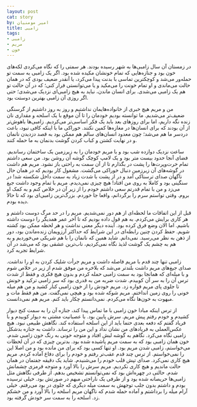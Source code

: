 ```yaml
---
layout: post
cat: story
by: امیر مومنیان
title: زامبی
tags:
- زامبی
- مریم
- خون
---
```


در زمستان آن سال زامبی‌ها به شهر رسیده بودند. هر سمتی را که نگاه می‌کردی لکه‌های خون بود و جنازه‌هایی که تمام خونشان مکیده شده بود. اگر یک زامبی به سمت تو حمله‌ور می‌شد و کوچکترین تماسی با بدنت پیدا می‌کرد، یا آنقدر ضعیف بودی که در همان حالت می‌ماندی و او تمام خونت را می‌مکید و یا می‌توانستی فرار کنی؛ که در آن حالت تو هم یک زامبی می‌شدی. برای انسان ماندن، نباید به هیچ زامبی‌ای نزدیک می‌شدی؛ حتی اگر روزی آن زامبی بهترین دوستت بود.

من و مریم هیچ خبری از خانواده‌هایمان نداشتیم و روز به روز داشتیم از گرسنگی ضعیف‌تر می‌شدیم. ما توانسته بودیم خودمان را تا آن موقع با یک اسلحه و مقداری نان زنده نگه داریم، اما برای روزهای بعد باید یک فکر اساسی‌تر می‌کردیم. زامبی‌ها باهوش‌تر از آن بودند که برای انسان‌ها در مغازه‌ها کمین نکنند. خوراکی ما با اینکه کافی نبود، باعث دردسر ما هم می‌شد؛ چون معدود انسان‌های سالم هم ممکن بود به قصد دزدیدن نانمان و در نهایت کشتن و کباب کردن گوشت بدنمان به ما حمله کنند.

ساعت نزدیک دوازده شب بود و با مریم خودمان را به زیرزمین یک ساختمان رساندیم. فضای آنجا حدود بیست متر بود و یک لامپ کوچک گوشه آن روشن بود. من سعی داشتم تمام خرت‌وپرت‌ها را پشت در بگذارم تا از آن سمت به راحتی باز نشود. مریم هم داشت در گوشه‌های آن زیرزمین دنبال خوراکی می‌گشت. مشغول کار بودیم که در همان حال ناگهان صدای ترسناکی آمد و در از پشت با شدت زیاد به سمت داخل شکسته شد! در سنگینی بود و کاملا به روی من افتاد! هیچ چیزی نمی‌دیدم. مریم با تمام وجود داشت جیغ می‌زد و من با تمام قدرتم سعی داشتم خودم را از زیر آن در خلاص کنم و به کمک او بروم. وقتی تواستم سرم را برگردانم، واقعا جا خوردم. بزرگ‌ترین زامبی‌ای بود که تا حالا دیده بودم.

قبل از این اتفاقات ما لحظه‌ای از هم دور نمی‌شدیم. مریم را در حد مرگ دوست داشتم و هر کاری برایش می‌کردم. به هم قول داده بودیم که تا آخر عمر همدیگر را دوست داشته باشیم. اما الان وضع فرق کرده بود. آینده دیگر معنی نداشت و هر لحظه ممکن بود کشته شویم. حفظ کردن چنین رابطه‌ای در این شرایط که حداکثر آرزویمان زنده‌ماندن بود، دور از ذهن به نظر می‌رسید. نمی‌دانم. شاید همین که نانمان را با هم شریکی می‌خوردیم و به هم به چشم یک گوشت لذیذ نگاه نمی‌کردیم، ناب‌ترین عشقی بود که می‌شد در آن شرایط تجربه کرد.

زامبی تنها چند قدم با مریم فاصله داشت و مریم جرأت شلیک کردن به او را نداشت. صدای جیغ‌های مریم داشت بلندتر می‌شد که بلاخره من موفق شدم از زیر در خلاص شوم و با میله‌ای که همانجا بود به سمت زامبی حمله کردم و بدون هیچ فکری و فقط از شدت ترس آن را به سر آن کوبیدم. شدت ضربه من به قدری بود که سر زامبی ترکید و خونش تا جلوی پای مریم فواره زد. مریم خودش را از خون زامبی کنار کشید و من هم میله خونی را روی زمین انداختم. مریم شوکه شده بود و هیچی نمی‌گفت. من هم فقط مات و مبهوت به خون‌ها نگاه می‌کردم. نمی‌دانستم چکار باید کنم. مریم هم نمی‌دانست.

از ترس اینکه مبادا خون زامبی با ما تماس پیدا کند، جنازه آن را به سمت کنج دیوار کشیدم و خودم رفتم پیش مریم. سرش پایین بود. با عصبانیت مشتی به دیوار کوبیدم و با فریاد گفتم که دفعه بعدی حتما باید از این اسلحه استفاده کند. نگاهش طبیعی نبود. هیچ عکس‌العملی به فریادهای من نشان نداد و این من را ترساند. داشت به جنازه بدشکل زامبی نگاه می‌کرد. نگاهم به گوشه لبش افتاد و متوجه خونی به رنگ خون زامبی شدم. خون همان زامبی بود که به سمت مریم پاشیده شده بود. بدترین چیزی که در آن لحظات می‌خواستم، زامبی شدن مریم بود. او تنها کسی بود که برای من مانده بود و من اصلا این را نمی‌خواستم. از ترس چند قدم عقب‌تر رفتم و خودم را برای دفاع آماده کردم. مریم هیچ کاری نمی‌کرد. صدای تپش قلب خودم را می‌شنیدم. شاید یک دقیقه جفتمان در همان حالت ماندیم و هیچ کاری نکردیم. مریم سرش را بالا آورد و متوجه قرمزی چشمانش شدم. حالتی در چهره‌اش بود که نمی‌توانستم تشخیص بدهم. از طرفی نگاهش مثل زامبی‌ها حریصانه شده بود و از طرفی یک ناراحتی مبهم در صورتش بود. خیلی ترسیده بودم و داشتم بدون جلب توجهش به سمت میله دیگری که جلوی در بود می‌رفتم. خیلی آرام میله را برداشتم و آماده حمله شدم که ناگهان مریم اسلحه را بالا آورد و من خشکم زد. اسلحه را به سمت سر خودش گرفته بود.